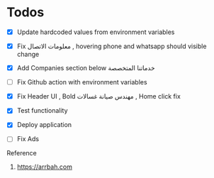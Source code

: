 # Todos

- [x] Update hardcoded values from environment variables
- [x] Fix معلومات الاتصال , hovering phone and whatsapp should visible change
- [x] Add Companies section below خدماتنا المتخصصة
- [ ] Fix Github action with environment variables
- [x] Fix Header UI , Bold مهندس صيانة غسالات , Home click fix
- [x] Test functionality
- [x] Deploy application
- [ ] Fix Ads


Reference
1. https://arrbah.com